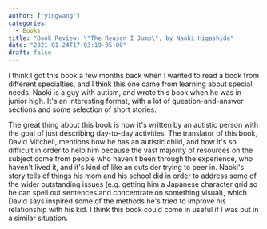 ```yaml
---
author: ["yingwang"]
categories:
  - Books
title: "Book Review: \"The Reason I Jump\", by Naoki Higashida"
date: "2021-01-24T17:03:19-05:00"
draft: false
---
```


I think I got this book a few months back when I wanted to read a book from
different specialties, and I think this one came from learning about special
needs. Naoki is a guy with autism, and wrote this book when he was in junior
high. It's an interesting format, with a lot of question-and-answer sections and
some selection of short stories.

The great thing about this book is how it's written by an autistic person with
the goal of just describing day-to-day activities. The translator of this book,
David Mitchell, mentions how he has an autistic child, and how it's so difficult
in order to help him because the vast majority of resources on the subject come
from people who haven't been through the experience, who haven't lived it, and
it's kind of like an outsider trying to peer in. Naoki's story tells of things
his mom and his school did in order to address some of the wider outstanding
issues (e.g. getting him a Japanese character grid so he can spell out sentences
and concentrate on something visual), which David says inspired some of the
methods he's tried to improve his relationship with his kid. I think this book
could come in useful if I was put in a similar situation.
